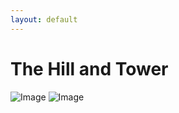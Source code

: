 ```yaml
---
layout: default
---
```


# The Hill and Tower




![Image](/series/the_tower_and_hill/1.png)
![Image](/series/the_tower_and_hill/2.png)

